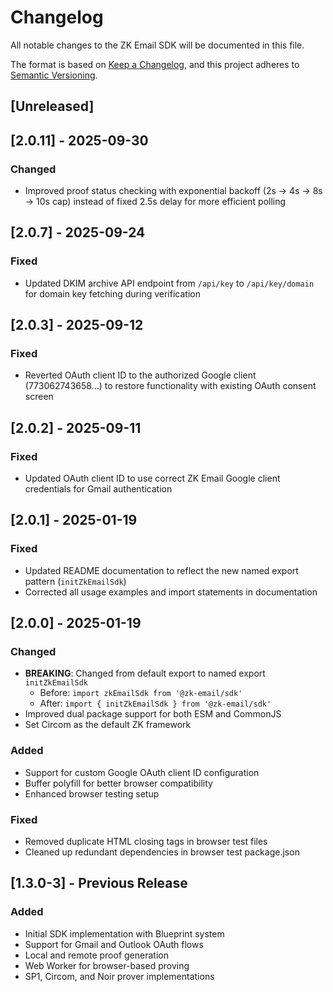 # Changelog

All notable changes to the ZK Email SDK will be documented in this file.

The format is based on [Keep a Changelog](https://keepachangelog.com/en/1.1.0/),
and this project adheres to [Semantic Versioning](https://semver.org/spec/v2.0.0.html).

## [Unreleased]

## [2.0.11] - 2025-09-30

### Changed
- Improved proof status checking with exponential backoff (2s → 4s → 8s → 10s cap) instead of fixed 2.5s delay for more efficient polling

## [2.0.7] - 2025-09-24

### Fixed
- Updated DKIM archive API endpoint from `/api/key` to `/api/key/domain` for domain key fetching during verification

## [2.0.3] - 2025-09-12

### Fixed
- Reverted OAuth client ID to the authorized Google client (773062743658...) to restore functionality with existing OAuth consent screen

## [2.0.2] - 2025-09-11

### Fixed
- Updated OAuth client ID to use correct ZK Email Google client credentials for Gmail authentication

## [2.0.1] - 2025-01-19

### Fixed
- Updated README documentation to reflect the new named export pattern (`initZkEmailSdk`)
- Corrected all usage examples and import statements in documentation

## [2.0.0] - 2025-01-19

### Changed
- **BREAKING**: Changed from default export to named export `initZkEmailSdk`
  - Before: `import zkEmailSdk from '@zk-email/sdk'`
  - After: `import { initZkEmailSdk } from '@zk-email/sdk'`
- Improved dual package support for both ESM and CommonJS
- Set Circom as the default ZK framework

### Added
- Support for custom Google OAuth client ID configuration
- Buffer polyfill for better browser compatibility
- Enhanced browser testing setup

### Fixed
- Removed duplicate HTML closing tags in browser test files
- Cleaned up redundant dependencies in browser test package.json

## [1.3.0-3] - Previous Release

### Added
- Initial SDK implementation with Blueprint system
- Support for Gmail and Outlook OAuth flows
- Local and remote proof generation
- Web Worker for browser-based proving
- SP1, Circom, and Noir prover implementations